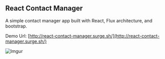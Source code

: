 ## React Contact Manager 

A simple contact manager app built with React, Flux architecture, and bootstrap. 

Demo Url: [http://react-contact-manager.surge.sh/](http://react-contact-manager.surge.sh/)

![Imgur](https://i.imgur.com/5L4EOYH.gif)

